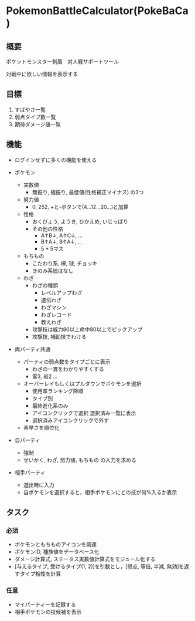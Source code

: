 # PokemonBattleCalculator(PokeBaCa)

## 概要

ポケットモンスター剣盾　対人戦サポートツール

対戦中に欲しい情報を表示する

## 目標

1. すばやさ一覧
2. 弱点タイプ数一覧
3. 期待ダメージ値一覧

## 機能

- ログインせずに多くの機能を使える
- ポケモン
  - 実数値
    - 無振り, 極振り, 最低値(性格補正マイナス) の3つ
  - 努力値
    - 0, 252, +と-ボタンで(4...12...20...)と加算
  - 性格
    - おくびょう, ようき, ひかえめ, いじっぱり
    - その他の性格
      - A↑B↓, A↑C↓, ...
      - B↑A↓, B↑A↓, ...
      - 5 * 5マス
  - もちもの
    - こだわり系, 襷, 球, チョッキ
    - きのみ系統はなし
  - わざ
    - わざの種類
      - レベルアップわざ
      - 遺伝わざ
      - わざマシン
      - わざレコード
      - 教えわざ
    - 攻撃技は威力80以上命中80以上でピックアップ
    - 攻撃技, 補助技でわける
- 両パーティ共通
  - パーティの弱点数をタイプごとに表示
    - わざの一貫をわかりやすくする
    - 霊3, 岩2 ...
  - オーバーレイもしくはプルダウンでポケモンを選択
    - 使用率ランキング降順
    - タイプ別
    - 最終進化系のみ
    - アイコンクリックで選択 選択済み一覧に表示
    - 選択済みアイコンクリックで外す
  - 素早さを順位化
- 自パーティ
  - 強制
  - せいかく, わざ, 努力値, もちもの の入力を求める

- 相手パーティ
  - 選出時に入力
  - 自ポケモンを選択すると，相手ポケモンにどの技が何%入るか表示

## タスク

### 必須

- ポケモンともちものアイコンを調達
- ポケモンID, 種族値をデータベース化
- ダメージ計算式, ステータス実数値計算式をモジュール化する
- [与えるタイプ, 受けるタイプ(1, 2)]を引数とし，[弱点, 等倍, 半減, 無効]を返すタイプ相性を計算

### 任意

- マイパーティーを記録する
- 相手ポケモンの技候補を表示
